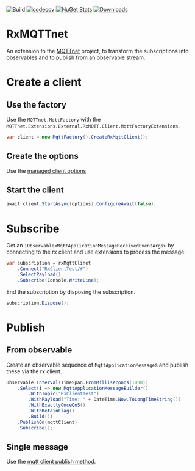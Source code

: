 ![Build](https://github.com/mmuecke/RxMQTTnet/workflows/Build/badge.svg) [![codecov](https://codecov.io/gh/mmuecke/RxMQTTnet/branch/main/graph/badge.svg?token=8KtPaZ3VZB)](https://codecov.io/gh/mmuecke/RxMQTTnet) 
[![NuGet Stats](https://img.shields.io/nuget/v/MQTTnet.Extensions.External.RxMQTT.Client.svg)](https://www.nuget.org/packages/MQTTnet.Extensions.External.RxMQTT.Client)
[![Downloads](https://img.shields.io/nuget/dt/MQTTnet.Extensions.External.RxMQTT.Client.svg)](https://www.nuget.org/packages/MQTTnet.Extensions.External.RxMQTT.Client)

# RxMQTTnet
An extension to the [MQTTnet](https://github.com/chkr1011/MQTTnet) project, to transform the subscriptions into observables and to publish from an observable stream.

# Create a client
## Use the factory
Use the `MQTTnet.MqttFactory` with the `MQTTnet.Extensions.External.RxMQTT.Client.MqttFactoryExtensions`.

```csharp
var client = new MqttFactory().CreateRxMqttClient();
```

## Create the options
Use the [managed client options](https://github.com/chkr1011/MQTTnet/wiki/ManagedClient#preparation)

## Start the client

```csharp
await client.StartAsync(options).ConfigureAwait(false);
```

# Subscribe
Get an `IObservable<MqttApplicationMessageReceivedEventArgs>` by connecting to the rx client and use extensions to process the message:

```csharp
var subscription = rxMqttClinet
    .Connect("RxClientTest/#")
    .SelectPayload()
    .Subscribe(Console.WriteLine);
```

End the subscription by disposing the subscription.

```csharp
subscription.Dispose();
```

# Publish
## From observable

Create an observable sequence of `MqttApplicationMessage`s and publish these via the rx client.

```csharp
Observable.Interval(TimeSpan.FromMilliseconds(1000))
    .Select(i => new MqttApplicationMessageBuilder()
        .WithTopic("RxClientTest")
        .WithPayload("Time: " + DateTime.Now.ToLongTimeString())
        .WithExactlyOnceQoS()
        .WithRetainFlag()
        .Build())
    .PublishOn(mqttClient)
    .Subscribe();
```

## Single message
Use the [mqtt client publish method](https://github.com/chkr1011/MQTTnet/wiki/Client#publishing-messages).
